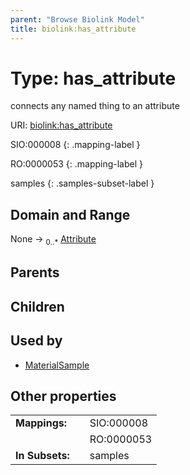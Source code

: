 ```yaml
---
parent: "Browse Biolink Model"
title: biolink:has_attribute
---
```


# Type: has_attribute


connects any named thing to an attribute

URI: [biolink:has_attribute](https://w3id.org/biolink/vocab/has_attribute)

SIO:000008
{: .mapping-label }

RO:0000053
{: .mapping-label }

samples
{: .samples-subset-label }


## Domain and Range

None ->  <sub>0..*</sub> [Attribute](Attribute.md)

## Parents


## Children


## Used by

 * [MaterialSample](MaterialSample.md)

## Other properties

|  |  |  |
| --- | --- | --- |
| **Mappings:** | | SIO:000008 |
|  | | RO:0000053 |
| **In Subsets:** | | samples |

